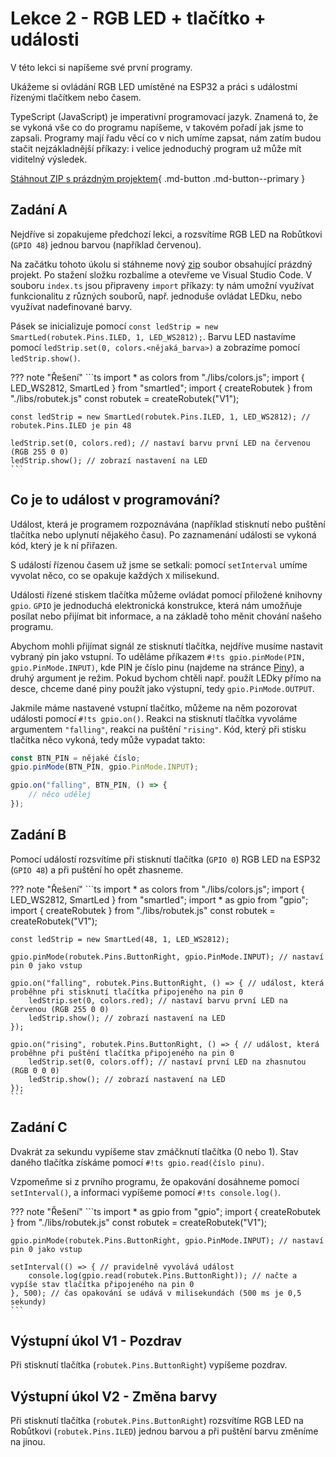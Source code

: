 # Lekce 2 - RGB LED + tlačítko + události

V této lekci si napíšeme své první programy.

Ukážeme si ovládání RGB LED umístěné na ESP32 a práci s událostmi řízenými tlačítkem nebo časem.

TypeScript (JavaScript) je imperativní programovací jazyk. Znamená to, že se vykoná vše co do programu napíšeme,
v takovém pořadí jak jsme to zapsali. Programy mají řadu věcí co v nich umíme zapsat, nám zatím budou stačit
nejzákladnější příkazy: i velice jednoduchý program už může mít viditelný výsledek.

[Stáhnout ZIP s prázdným projektem](./blank_project.zip){ .md-button .md-button--primary }

## Zadání A

Nejdříve si zopakujeme předchozí lekci, a rozsvítíme RGB LED na Robůtkovi (`GPIO 48`) jednou barvou (například červenou).

Na začátku tohoto úkolu si stáhneme nový [zip](./blank_project.zip) soubor obsahující prázdný projekt. Po stažení složku rozbalíme a otevřeme ve Visual Studio Code. V souboru `index.ts` jsou připraveny `import` příkazy: ty nám umožní využívat funkcionalitu z různých souborů, např. jednoduše ovládat LEDku, nebo využívat nadefinované barvy.

Pásek se inicializuje pomocí `const ledStrip = new SmartLed(robutek.Pins.ILED, 1, LED_WS2812);`.
Barvu LED nastavíme pomocí `ledStrip.set(0, colors.<nějaká_barva>)` a zobrazíme pomocí `ledStrip.show()`.

??? note "Řešení"
    ```ts
    import * as colors from "./libs/colors.js";
    import { LED_WS2812, SmartLed } from "smartled";
    import { createRobutek } from "./libs/robutek.js"
    const robutek = createRobutek("V1");

    const ledStrip = new SmartLed(robutek.Pins.ILED, 1, LED_WS2812); // robutek.Pins.ILED je pin 48

    ledStrip.set(0, colors.red); // nastaví barvu první LED na červenou (RGB 255 0 0)
    ledStrip.show(); // zobrazí nastavení na LED
    ```

## Co je to událost v programování?

Událost, která je programem rozpoznávána (například stisknutí nebo puštění tlačítka nebo uplynutí nějakého času).
Po zaznamenání události se vykoná kód, který je k ní přiřazen.

S událostí řízenou časem už jsme se setkali: pomocí `setInterval` umíme vyvolat něco, co se opakuje každých `X` milisekund.

Události řízené stiskem tlačítka můžeme ovládat pomocí přiložené knihovny `gpio`.
`GPIO` je jednoduchá elektronická konstrukce, která nám umožňuje posílat nebo přijímat bit informace, a na základě toho měnit chování našeho programu.

Abychom mohli přijímat signál ze stisknutí tlačítka, nejdříve musíme nastavit vybraný pin jako vstupní. To uděláme příkazem `#!ts gpio.pinMode(PIN, gpio.PinMode.INPUT)`, kde PIN je číslo pinu (najdeme na stránce [Piny](../index.md#prehled-pinu)), a druhý argument je režim. Pokud bychom chtěli např. použít LEDky přímo na desce, chceme dané piny použít jako výstupní, tedy `gpio.PinMode.OUTPUT`.

Jakmile máme nastavené vstupní tlačítko, můžeme na něm pozorovat události pomocí `#!ts gpio.on()`. Reakci na stisknutí tlačítka vyvoláme argumentem `"falling"`, reakci na puštění `"rising"`. Kód, který při stisku tlačítka něco vykoná, tedy může vypadat takto:

```ts
const BTN_PIN = nějaké číslo;
gpio.pinMode(BTN_PIN, gpio.PinMode.INPUT);

gpio.on("falling", BTN_PIN, () => {
    // něco udělej
});
```

## Zadání B

Pomocí událostí rozsvítíme při stisknutí tlačítka (`GPIO 0`) RGB LED na ESP32 (`GPIO 48`) a při puštění ho opět zhasneme.

??? note "Řešení"
    ```ts
    import * as colors from "./libs/colors.js";
    import { LED_WS2812, SmartLed } from "smartled";
    import * as gpio from "gpio";
    import { createRobutek } from "./libs/robutek.js"
    const robutek = createRobutek("V1");

    const ledStrip = new SmartLed(48, 1, LED_WS2812);

    gpio.pinMode(robutek.Pins.ButtonRight, gpio.PinMode.INPUT); // nastaví pin 0 jako vstup

    gpio.on("falling", robutek.Pins.ButtonRight, () => { // událost, která proběhne při stisknutí tlačítka připojeného na pin 0
        ledStrip.set(0, colors.red); // nastaví barvu první LED na červenou (RGB 255 0 0)
        ledStrip.show(); // zobrazí nastavení na LED
    });

    gpio.on("rising", robutek.Pins.ButtonRight, () => { // událost, která proběhne při puštění tlačítka připojeného na pin 0
        ledStrip.set(0, colors.off); // nastaví první LED na zhasnutou (RGB 0 0 0)
        ledStrip.show(); // zobrazí nastavení na LED
    });
    ```

## Zadání C

Dvakrát za sekundu vypíšeme stav zmáčknutí tlačítka (0 nebo 1). Stav daného tlačítka získáme pomocí `#!ts gpio.read(číslo pinu)`.

Vzpomeňme si z prvního programu, že opakování dosáhneme pomocí `setInterval()`, a informaci vypíšeme pomocí `#!ts console.log()`.

??? note "Řešení"
    ```ts
    import * as gpio from "gpio";
    import { createRobutek } from "./libs/robutek.js"
    const robutek = createRobutek("V1");

    gpio.pinMode(robutek.Pins.ButtonRight, gpio.PinMode.INPUT); // nastaví pin 0 jako vstup

    setInterval(() => { // pravidelně vyvolává událost
        console.log(gpio.read(robutek.Pins.ButtonRight)); // načte a vypíše stav tlačítka připojeného na pin 0
    }, 500); // čas opakování se udává v milisekundách (500 ms je 0,5 sekundy)
    ```

## Výstupní úkol V1 - Pozdrav

Při stisknutí tlačítka (`robutek.Pins.ButtonRight`) vypíšeme pozdrav.

## Výstupní úkol V2 - Změna barvy

Při stisknutí tlačítka (`robutek.Pins.ButtonRight`) rozsvítíme RGB LED na Robůtkovi (`robutek.Pins.ILED`) jednou barvou a při puštění barvu změníme na jinou.
